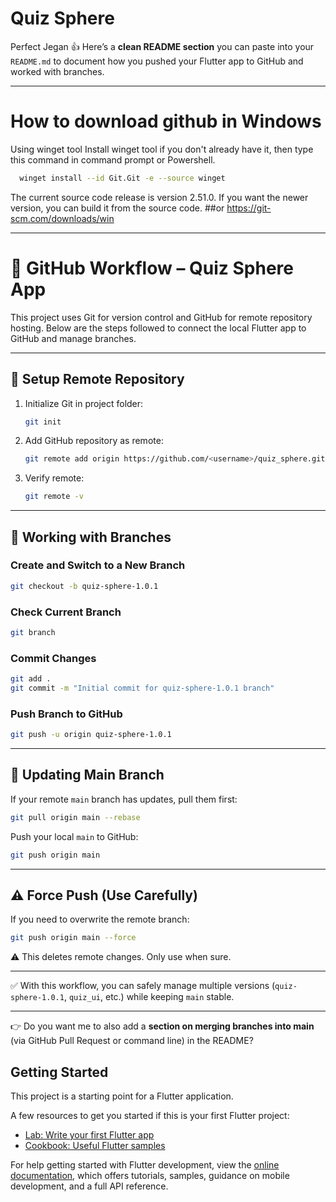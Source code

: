 # Quiz Sphere

Perfect Jegan 👍 Here’s a **clean README section** you can paste into your `README.md` to document how you pushed your Flutter app to GitHub and worked with branches.

---
# How to download github in Windows

Using winget tool
Install winget tool if you don't already have it, then type this command in command prompt or Powershell.

 ```bash
   winget install --id Git.Git -e --source winget
 ```
The current source code release is version 2.51.0. If you want the newer version, you can build it from the source code.
     ##or
https://git-scm.com/downloads/win


---

# 📌 GitHub Workflow – Quiz Sphere App

This project uses Git for version control and GitHub for remote repository hosting. Below are the steps followed to connect the local Flutter app to GitHub and manage branches.

---

## 🚀 Setup Remote Repository

1. Initialize Git in project folder:

   ```bash
   git init
   ```

2. Add GitHub repository as remote:

   ```bash
   git remote add origin https://github.com/<username>/quiz_sphere.git
   ```

3. Verify remote:

   ```bash
   git remote -v
   ```

---

## 🌿 Working with Branches

### Create and Switch to a New Branch

```bash
git checkout -b quiz-sphere-1.0.1
```

### Check Current Branch

```bash
git branch
```

### Commit Changes

```bash
git add .
git commit -m "Initial commit for quiz-sphere-1.0.1 branch"
```

### Push Branch to GitHub

```bash
git push -u origin quiz-sphere-1.0.1
```

---

## 🔄 Updating Main Branch

If your remote `main` branch has updates, pull them first:

```bash
git pull origin main --rebase
```

Push your local `main` to GitHub:

```bash
git push origin main
```

---

## ⚠️ Force Push (Use Carefully)

If you need to overwrite the remote branch:

```bash
git push origin main --force
```

⚠️ This deletes remote changes. Only use when sure.

---

✅ With this workflow, you can safely manage multiple versions (`quiz-sphere-1.0.1`, `quiz_ui`, etc.) while keeping `main` stable.

---

👉 Do you want me to also add a **section on merging branches into main** (via GitHub Pull Request or command line) in the README?


## Getting Started

This project is a starting point for a Flutter application.

A few resources to get you started if this is your first Flutter project:

- [Lab: Write your first Flutter app](https://docs.flutter.dev/get-started/codelab)
- [Cookbook: Useful Flutter samples](https://docs.flutter.dev/cookbook)

For help getting started with Flutter development, view the
[online documentation](https://docs.flutter.dev/), which offers tutorials,
samples, guidance on mobile development, and a full API reference.
